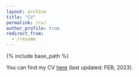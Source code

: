 ```yaml
---
layout: archive
title: "CV"
permalink: /cv/
author_profile: true
redirect_from:
  - /resume
---
```


{% include base_path %}

You can find my CV [here](../files/Resume-Zanming%20Huang%20(2023%20JUN).pdf) (last updated: FEB, 2023).
